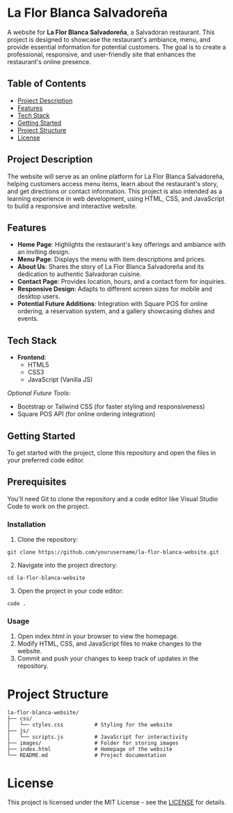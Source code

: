 # La Flor Blanca Salvadoreña

A website for **La Flor Blanca Salvadoreña**, a Salvadoran restaurant. This project is designed to showcase the restaurant's ambiance, menu, and provide essential information for potential customers. The goal is to create a professional, responsive, and user-friendly site that enhances the restaurant's online presence.

## Table of Contents

- [Project Description](#project-description)
- [Features](#features)
- [Tech Stack](#tech-stack)
- [Getting Started](#getting-started)
- [Project Structure](#project-structure)
- [License](#license)


## Project Description

The website will serve as an online platform for La Flor Blanca Salvadoreña, helping customers access menu items, learn about the restaurant's story, and get directions or contact information. This project is also intended as a learning experience in web development, using HTML, CSS, and JavaScript to build a responsive and interactive website.

## Features

- **Home Page**: Highlights the restaurant's key offerings and ambiance with an inviting design.
- **Menu Page**: Displays the menu with item descriptions and prices.
- **About Us**: Shares the story of La Flor Blanca Salvadoreña and its dedication to authentic Salvadoran cuisine.
- **Contact Page**: Provides location, hours, and a contact form for inquiries.
- **Responsive Design**: Adapts to different screen sizes for mobile and desktop users.
- **Potential Future Additions**: Integration with Square POS for online ordering, a reservation system, and a gallery showcasing dishes and events.

## Tech Stack

- **Frontend**:
    - HTML5
    - CSS3
    - JavaScript (Vanilla JS)

*Optional Future Tools*:
- Bootstrap or Tailwind CSS (for faster styling and responsiveness)
- Square POS API (for online ordering integration)

## Getting Started

To get started with the project, clone this repository and open the files in your preferred code editor.

## Prerequisites
You'll need Git to clone the repository and a code editor like Visual Studio Code to work on the project.

### Installation

1. Clone the repository:
```
git clone https://github.com/yourusername/la-flor-blanca-website.git
```

2. Navigate into the project directory:
```
cd la-flor-blanca-website
```
3. Open the project in your code editor:
```
code .
```

### Usage
1. Open index.html in your browser to view the homepage.
2. Modify HTML, CSS, and JavaScript files to make changes to the website.
3. Commit and push your changes to keep track of updates in the repository.

# Project Structure

```
la-flor-blanca-website/
├── css/
│   └── styles.css          # Styling for the website
├── js/
│   └── scripts.js          # JavaScript for interactivity
├── images/                 # Folder for storing images
├── index.html              # Homepage of the website
└── README.md               # Project documentation

```

# License
This project is licensed under the MIT License - see the [LICENSE](https://opensource.org/license/mit) for details.